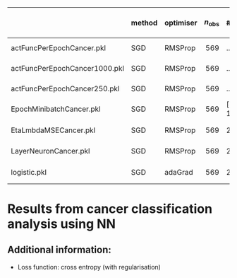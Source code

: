 |                               | method   | optimiser   |   $n_\mathrm{obs}$ | #epochs           | $m$          | $\eta$                  | $\lambda$               | $L-1$        | $N_l$         | $g$     |   train time (s) |   $\gamma$ | $\varrho_1$, $\varrho_2$   |   $\theta_0$ | note   |
|:------------------------------|:---------|:------------|-------------------:|:------------------|:-------------|:------------------------|:------------------------|:-------------|:--------------|:--------|-----------------:|-----------:|:---------------------------|-------------:|:-------|
| actFuncPerEpochCancer.pkl     | SGD      | RMSProp     |                569 | ...               | 5            | 0.1                     | 1e-05                   | 1            | 5             | ...     |              nan |        nan | (0.9, 0.999)               |          nan |        |
| actFuncPerEpochCancer1000.pkl | SGD      | RMSProp     |                569 | ...               | 5            | 0.001                   | 0.0001                  | 2            | 30            | ...     |              nan |        nan | (0.9, 0.999)               |          nan |        |
| actFuncPerEpochCancer250.pkl  | SGD      | RMSProp     |                569 | ...               | 5            | 0.001                   | 0.0001                  | 2            | 30            | ...     |              nan |        nan | (0.9, 0.999)               |          nan |        |
| EpochMinibatchCancer.pkl      | SGD      | RMSProp     |                569 | $[{100}, {1000}]$ | $[{0}, {9}]$ | 0.001                   | 0.0001                  | 2            | 30            | tanh    |              nan |        nan | (0.9, 0.999)               |          nan |        |
| EtaLmbdaMSECancer.pkl         | SGD      | RMSProp     |                569 | 250               | 5            | $[$10^{-8}$, $10^{1}$]$ | $[$10^{-8}$, $10^{1}$]$ | 1            | 5             | sigmoid |              nan |        nan | (0.9, 0.999)               |          nan |        |
| LayerNeuronCancer.pkl         | SGD      | RMSProp     |                569 | 250               | 5            | 0.001                   | 0.0001                  | $[{0}, {9}]$ | $[{5}, {50}]$ | sigmoid |              nan |        nan | (0.9, 0.999)               |          nan |        |
| logistic.pkl                  | SGD      | adaGrad     |                569 | 250               | 5            | $[$10^{-9}$, $10^{0}$]$ | $[$10^{-9}$, $10^{0}$]$ | 0            |               | sigmoid |              nan |        nan | (0.9, 0.999)               |          nan |        |


# Results from cancer classification analysis using NN


## Additional information:

* Loss function: cross entropy (with regularisation)
